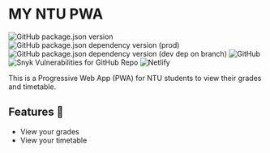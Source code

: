# MY NTU PWA

![GitHub package.json version](https://img.shields.io/github/package-json/v/guanboo-yang/my-ntu?color=blueviolet)
![GitHub package.json dependency version (prod)](https://img.shields.io/github/package-json/dependency-version/guanboo-yang/my-ntu/vue)
![GitHub package.json dependency version (dev dep on branch)](https://img.shields.io/github/package-json/dependency-version/guanboo-yang/my-ntu/dev/vite)
![GitHub](https://img.shields.io/github/license/guanboo-yang/my-ntu)
![Snyk Vulnerabilities for GitHub Repo](https://img.shields.io/snyk/vulnerabilities/github/guanboo-yang/my-ntu)
![Netlify](https://img.shields.io/netlify/5870197d-7a11-4d02-b79c-bcd33197b0c1)

This is a Progressive Web App (PWA) for NTU students to view their grades and timetable.

## Features 🎉

- View your grades
- View your timetable
